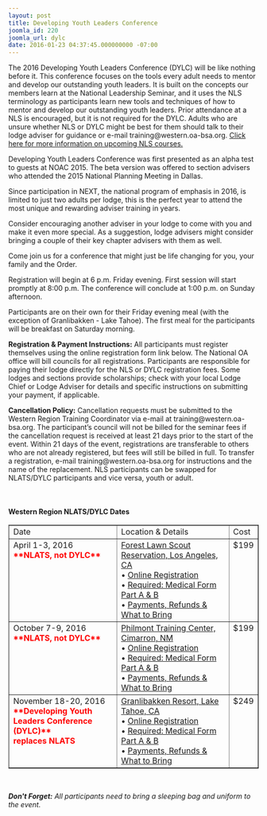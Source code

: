 ```yaml
---
layout: post
title: Developing Youth Leaders Conference
joomla_id: 220
joomla_url: dylc
date: 2016-01-23 04:37:45.000000000 -07:00
---
```

<p>The 2016 Developing Youth Leaders Conference (DYLC) will be like nothing before it. This conference focuses on the tools every adult needs to mentor and develop our outstanding youth leaders. It is built on the concepts our members learn at the National Leadership Seminar, and it uses the NLS terminology as participants learn new tools and techniques of how to mentor and develop our outstanding youth leaders. Prior attendance at a NLS is encouraged, but it is not required for the DYLC. Adults who are unsure whether NLS or DYLC might be best for them should talk to their lodge adviser for guidance or e-mail training@western.oa-bsa.org.  <a href="program/training/nls">Click here for more information on upcoming NLS courses.</a></p></p>

<p>Developing Youth Leaders Conference was first presented as an alpha test to guests at NOAC 2015. The beta version was offered to section advisers who attended the 2015 National Planning Meeting in Dallas.</p>

<p>Since participation in NEXT, the national program of emphasis in 2016, is limited to just two adults per lodge, this is the perfect year to attend the most unique and rewarding adviser training in years.</p>

<p>Consider encouraging another adviser in your lodge to come with you and make it even more special. As a suggestion, lodge advisers might consider bringing a couple of their key chapter advisers with them as well.</p>

<p>Come join us for a conference that might just be life changing for you, your family and the Order.</p>

<p>Registration will begin at 6 p.m. Friday evening. First session will start promptly at 8:00 p.m. The conference will conclude at 1:00 p.m. on Sunday afternoon.</p>

<p>Participants are on their own for their Friday evening meal (with the exception of Granlibakken - Lake Tahoe). The first meal for the participants will be breakfast on Saturday morning.</p>

<p><b>Registration &amp; Payment Instructions:</b> All participants must register themselves using the online registration form link below.  The National OA office will bill councils for all registrations.  Participants are responsible for paying their lodge directly for the NLS or DYLC registration fees.  Some lodges and sections provide scholarships; check with your local Lodge Chief or Lodge Adviser for details and specific instructions on submitting your payment, if applicable.</p>

<p><b>Cancellation Policy:</b> Cancellation requests must be submitted to the Western Region Training Coordinator via e-mail at training@western.oa-bsa.org.  The participant’s council will not be billed for the seminar fees if the cancellation request is received at least 21 days prior to the start of the event.  Within 21 days of the event, registrations are transferable to others who are not already registered, but fees will still be billed in full.  To transfer a registration, e-mail training@western.oa-bsa.org for instructions and the name of the replacement.  NLS participants can be swapped for NLATS/DYLC participants and vice versa, youth or adult.</p>

<br>
<h4><strong>Western Region NLATS/DYLC Dates</strong></h4>
<table width="100%" border="1" cellspacing="0" cellpadding="0">
<tbody>
<tr valign="top">
<td width="200">Date</td>
<td>Location & Details</td>
<td>Cost</td>
</tr>
<tr valign="top">
<td>April 1-3, 2016<br>
<b><font color='red'>**NLATS, not DYLC**</font></b></td>
<td><a href="http://www.flsrlaac.org" target="_blank">Forest Lawn Scout Reservation, Los Angeles, CA</a>
<br /> &bull; <a href="https://reservations.scouting.org/profile/form/index.cfm?PKformID=0x502186a79" target="_blank">Online Registration</a><br />
&bull; <a href="http://www.scouting.org/filestore/HealthSafety/pdf/680-001_AB.pdf" target="_blank">Required: Medical Form Part A &amp; B</a><br>
&bull; <a href="https://reservations.scouting.org/accounts/register123/scouting/nationalevents1/WR_2016_NLS-NLATS-SOS_What_to_Bring.pdf" target="_blank">Payments, Refunds &amp; What to Bring</a>
</td>
<td>$199</td>
</tr>
<tr valign="top">
<td>October 7-9, 2016<br>
<b><font color='red'>**NLATS, not DYLC**</font></b></td>
<td><a href="http://www.philmontscoutranch.org/ptc.aspx" target="_blank">Philmont Training Center, Cimarron, NM</a>
<br /> &bull; <a href="https://reservations.scouting.org/profile/form/index.cfm?PKformID=0x502186a79" target="_blank">Online Registration</a><br />
&bull; <a href="http://www.scouting.org/filestore/HealthSafety/pdf/680-001_AB.pdf" target="_blank">Required: Medical Form Part A &amp; B</a><br>
&bull; <a href="https://reservations.scouting.org/accounts/register123/scouting/nationalevents1/WR_2016_NLS-NLATS-SOS_What_to_Bring.pdf" target="_blank">Payments, Refunds &amp; What to Bring</a>
</td>
<td>$199</td>
</tr>
<tr valign="top">
<td>November 18-20, 2016<br>
<b><font color='red'>**Developing Youth Leaders Conference (DYLC)**<br>replaces NLATS</font></b></td>
<td><a href="http://www.granlibakken.com" target="_blank">Granlibakken Resort, Lake Tahoe, CA</a>
<br /> &bull; <a href="https://reservations.scouting.org/profile/form/index.cfm?PKformID=0x502186a79" target="_blank">Online Registration</a><br />
&bull; <a href="http://www.scouting.org/filestore/HealthSafety/pdf/680-001_AB.pdf" target="_blank">Required: Medical Form Part A &amp; B</a><br>
&bull; <a href="https://reservations.scouting.org/accounts/register123/scouting/nationalevents1/WR_2016_NLS-NLATS-SOS_What_to_Bring.pdf" target="_blank">Payments, Refunds &amp; What to Bring</a>
</td>
<td>$249</td>
</tr>
</tbody>
</table>
<br>
<p><em><strong>Don't Forget:</strong> All participants need to bring a sleeping bag and uniform to the event.</em></p>

